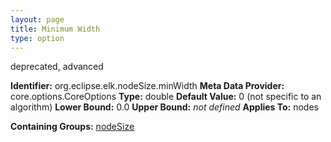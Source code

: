```yaml
---
layout: page
title: Minimum Width
type: option
---
```

deprecated, advanced

**Identifier:** org.eclipse.elk.nodeSize.minWidth
**Meta Data Provider:** core.options.CoreOptions
**Type:** double
**Default Value:**  0  (not specific to an algorithm)
**Lower Bound:**  0.0
**Upper Bound:** *not defined*
**Applies To:** nodes

**Containing Groups:** [nodeSize](org-eclipse-elk-nodeSize)


